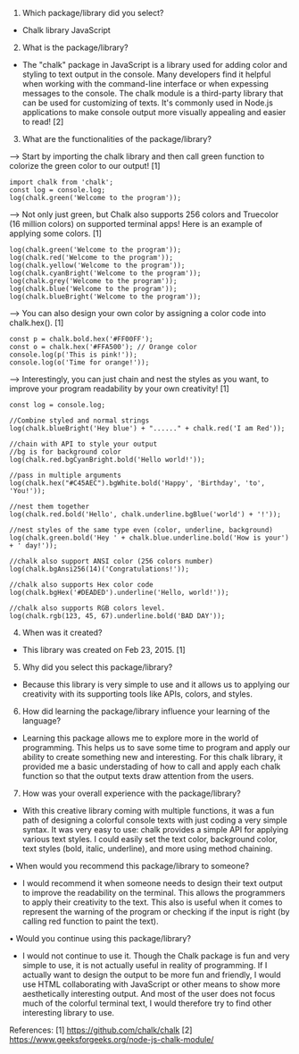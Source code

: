 1. Which package/library did you select?
- Chalk library JavaScript

2. What is the package/library?
- The "chalk" package in JavaScript is a library used for adding color and styling to text output in the console. Many developers find it helpful when working with the command-line interface or when expessing messages to the console. The chalk module is a third-party library that can be used for customizing of texts. It's commonly used in Node.js applications to make console output more visually appealing and easier to read! [2]
 
3. What are the functionalities of the package/library?
  
--> Start by importing the chalk library and then call green function to colorize the green color to our output! [1]

````
import chalk from 'chalk';
const log = console.log;
log(chalk.green('Welcome to the program'));
````

--> Not only just green, but Chalk also supports 256 colors and Truecolor (16 million colors) on supported terminal apps! Here is an example of applying some colors. [1]

````
log(chalk.green('Welcome to the program'));
log(chalk.red('Welcome to the program'));
log(chalk.yellow('Welcome to the program'));
log(chalk.cyanBright('Welcome to the program'));
log(chalk.grey('Welcome to the program'));
log(chalk.blue('Welcome to the program'));
log(chalk.blueBright('Welcome to the program'));
````

--> You can also design your own color by assigning a color code into chalk.hex(<color code>). [1]

````
const p = chalk.bold.hex('#FF00FF');
const o = chalk.hex('#FFA500'); // Orange color
console.log(p('This is pink!'));
console.log(o('Time for orange!'));
````

--> Interestingly, you can just chain and nest the styles as you want, to improve your program readability by your own creativity! [1]

````
const log = console.log;

//Combine styled and normal strings
log(chalk.blueBright('Hey blue') + "......" + chalk.red('I am Red'));

//chain with API to style your output
//bg is for background color
log(chalk.red.bgCyanBright.bold('Hello world!'));

//pass in multiple arguments
log(chalk.hex("#C45AEC").bgWhite.bold('Happy', 'Birthday', 'to', 'You!'));

//nest them together
log(chalk.red.bold('Hello', chalk.underline.bgBlue('world') + '!'));

//nest styles of the same type even (color, underline, background)
log(chalk.green.bold('Hey ' + chalk.blue.underline.bold('How is your') + ' day!'));

//chalk also support ANSI color (256 colors number)
log(chalk.bgAnsi256(14)('Congratulations!'));

//chalk also supports Hex color code
log(chalk.bgHex('#DEADED').underline('Hello, world!'));

//chalk also supports RGB colors level.
log(chalk.rgb(123, 45, 67).underline.bold('BAD DAY'));
````

4. When was it created?
- This library was created on Feb 23, 2015. [1]

5. Why did you select this package/library? 
- Because this library is very simple to use and it allows us to applying our creativity with its supporting tools like APIs, colors, and styles.

6. How did learning the package/library influence your learning of the language? 
- Learning this package allows me to explore more in the world of programming. This helps us to save some time to program and apply our ability to create something new and interesting. For this chalk library, it provided me a basic understading of how to call and apply each chalk function so that the output texts draw attention from the users. 

7. How was your overall experience with the package/library?
- With this creative library coming with multiple functions, it was a fun path of designing a colorful console texts with just coding a very simple syntax.
It was very easy to use: chalk provides a simple API for applying various text styles. I could easily set the text color, background color, text styles (bold, italic, underline), and more using method chaining.

• When would you recommend this package/library to someone?
- I would recommend it when someone needs to design their text output to improve the readability on the terminal. This allows the programmers to apply their creativity to the text. This also is useful when it comes to represent the warning of the program or checking if the input is right (by calling red function to paint the text).

• Would you continue using this package/library? 
- I would not continue to use it. Though the Chalk package is fun and very simple to use, it is not actually useful in reality of programming. If I actually want to design the output to be more fun and friendly, I would use HTML collaborating with JavaScript or other means to show more aesthetically interesting output. And most of the user does not focus much of the colorful terminal text, I would therefore try to find other interesting library to use.

References:
[1] https://github.com/chalk/chalk
[2] https://www.geeksforgeeks.org/node-js-chalk-module/


